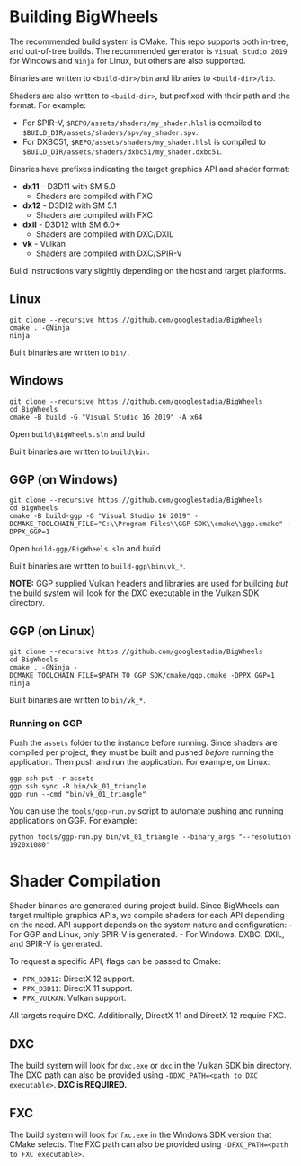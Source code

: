 # Building BigWheels
The recommended build system is CMake. This repo supports both in-tree, and out-of-tree builds.
The recommended generator is `Visual Studio 2019` for Windows and `Ninja` for Linux, but others are also supported.

Binaries are written to `<build-dir>/bin` and libraries to `<build-dir>/lib`.

Shaders are also written to `<build-dir>`, but prefixed with their path and the format. For example:

- For SPIR-V, `$REPO/assets/shaders/my_shader.hlsl` is compiled to `$BUILD_DIR/assets/shaders/spv/my_shader.spv`.
- For DXBC51, `$REPO/assets/shaders/my_shader.hlsl` is compiled to `$BUILD_DIR/assets/shaders/dxbc51/my_shader.dxbc51`.

Binaries have prefixes indicating the target graphics API and shader format:
 * **dx11** - D3D11 with SM 5.0
   * Shaders are compiled with FXC
 * **dx12** - D3D12 with SM 5.1
   * Shaders are compiled with FXC
 * **dxil** - D3D12 with SM 6.0+
   * Shaders are compiled with DXC/DXIL
 * **vk** - Vulkan
   * Shaders are compiled with DXC/SPIR-V

Build instructions vary slightly depending on the host and target platforms.

## Linux
```
git clone --recursive https://github.com/googlestadia/BigWheels
cmake . -GNinja
ninja
```

Built binaries are written to `bin/`.

## Windows
```
git clone --recursive https://github.com/googlestadia/BigWheels
cd BigWheels
cmake -B build -G "Visual Studio 16 2019" -A x64
```

Open `build\BigWheels.sln` and build

Built binaries are written to `build\bin`.

## GGP (on Windows)
```
git clone --recursive https://github.com/googlestadia/BigWheels
cd BigWheels
cmake -B build-ggp -G "Visual Studio 16 2019" -DCMAKE_TOOLCHAIN_FILE="C:\\Program Files\\GGP SDK\\cmake\\ggp.cmake" -DPPX_GGP=1
```
Open `build-ggp/BigWheels.sln` and build

Built binaries are written to `build-ggp\bin\vk_*`.

**NOTE:** GGP supplied Vulkan headers and libraries are used for building *but* the build system will look for the DXC
executable in the Vulkan SDK directory.

## GGP (on Linux)
```
git clone --recursive https://github.com/googlestadia/BigWheels
cd BigWheels
cmake . -GNinja -DCMAKE_TOOLCHAIN_FILE=$PATH_TO_GGP_SDK/cmake/ggp.cmake -DPPX_GGP=1
ninja
```

Built binaries are written to `bin/vk_*`.

### Running on GGP
Push the `assets` folder to the instance before running. Since shaders are compiled per project, they must be built and pushed *before* running the application. Then push and run the application. For example, on Linux:
```
ggp ssh put -r assets
ggp ssh sync -R bin/vk_01_triangle
ggp run --cmd "bin/vk_01_triangle"
```

You can use the `tools/ggp-run.py` script to automate pushing and running applications on GGP. For example:
```
python tools/ggp-run.py bin/vk_01_triangle --binary_args "--resolution 1920x1080"
``` 

# Shader Compilation
Shader binaries are generated during project build. Since BigWheels can target multiple graphics APIs, we compile shaders
for each API depending on the need. API support depends on the system nature and configuration:
    - For GGP and Linux, only SPIR-V is generated.
    - For Windows, DXBC, DXIL, and SPIR-V is generated.

To request a specific API, flags can be passed to Cmake:
 - `PPX_D3D12`: DirectX 12 support.
 - `PPX_D3D11`: DirectX 11 support.
 - `PPX_VULKAN`: Vulkan support.

All targets require DXC. Additionally, DirectX 11 and DirectX 12 require FXC.

## DXC
The build system will look for `dxc.exe` or `dxc` in the Vulkan SDK bin directory.
The DXC path can also be provided using `-DDXC_PATH=<path to DXC executable>`.
**DXC is REQUIRED.**

## FXC
The build system will look for `fxc.exe` in the Windows SDK version that CMake selects.
The FXC path can also be provided using `-DFXC_PATH=<path to FXC executable>`.